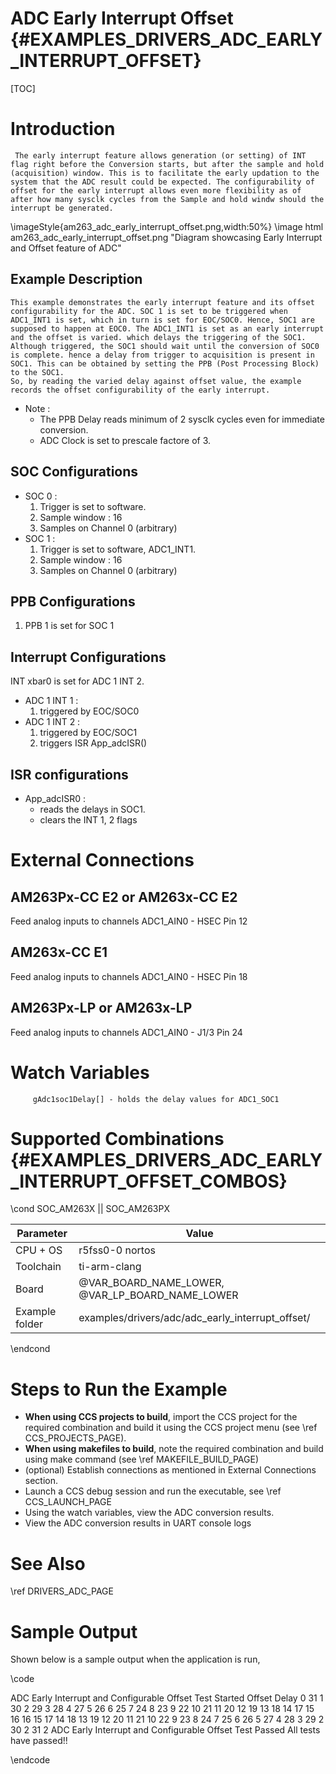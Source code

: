 # ADC Early Interrupt Offset {#EXAMPLES_DRIVERS_ADC_EARLY_INTERRUPT_OFFSET}

[TOC]

# Introduction
     The early interrupt feature allows generation (or setting) of INT flag right before the Conversion starts, but after the sample and hold (acquisition) window. This is to facilitate the early updation to the system that the ADC result could be expected. The configurability of offset for the early interrupt allows even more flexibility as of after how many sysclk cycles from the Sample and hold windw should the interrupt be generated.

\imageStyle{am263_adc_early_interrupt_offset.png,width:50%}
\image html am263_adc_early_interrupt_offset.png "Diagram showcasing Early Interrupt and Offset feature of ADC"
## Example Description
    This example demonstrates the early interrupt feature and its offset configurability for the ADC. SOC 1 is set to be triggered when ADC1_INT1 is set, which in turn is set for EOC/SOC0. Hence, SOC1 are supposed to happen at EOC0. The ADC1_INT1 is set as an early interrupt and the offset is varied. which delays the triggering of the SOC1. Although triggered, the SOC1 should wait until the conversion of SOC0 is complete. hence a delay from trigger to acquisition is present in SOC1. This can be obtained by setting the PPB (Post Processing Block) to the SOC1.
    So, by reading the varied delay against offset value, the example records the offset configurability of the early interrupt.
- Note :
    - The PPB Delay reads minimum of 2 sysclk cycles even for immediate conversion.
    - ADC Clock is set to prescale factore of 3.
## SOC Configurations
- SOC 0 :
    1. Trigger is set to software.
    2. Sample window : 16
    3. Samples on Channel 0 (arbitrary)
- SOC 1 :
    1. Trigger is set to software, ADC1_INT1.
    2. Sample window : 16
    3. Samples on Channel 0 (arbitrary)
## PPB Configurations
1. PPB 1 is set for SOC 1
## Interrupt Configurations
INT xbar0 is set for ADC 1 INT 2.
- ADC 1 INT 1 :
    1. triggered by EOC/SOC0
- ADC 1 INT 2 :
    1. triggered by EOC/SOC1
    2. triggers ISR App_adcISR()
## ISR configurations
- App_adcISR0 :
    - reads the delays in SOC1.
    - clears the INT 1, 2 flags
# External Connections
##  AM263Px-CC E2 or AM263x-CC E2
Feed analog inputs to channels
         ADC1_AIN0 - HSEC Pin 12

## AM263x-CC E1
Feed analog inputs to channels
         ADC1_AIN0 - HSEC Pin 18
## AM263Px-LP or AM263x-LP
Feed analog inputs to channels
         ADC1_AIN0 - J1/3 Pin 24
# Watch Variables
         gAdc1soc1Delay[] - holds the delay values for ADC1_SOC1

# Supported Combinations {#EXAMPLES_DRIVERS_ADC_EARLY_INTERRUPT_OFFSET_COMBOS}

\cond SOC_AM263X || SOC_AM263PX

 Parameter      | Value
 ---------------|-----------
 CPU + OS       | r5fss0-0 nortos
 Toolchain      | ti-arm-clang
 Board          | @VAR_BOARD_NAME_LOWER, @VAR_LP_BOARD_NAME_LOWER
 Example folder | examples/drivers/adc/adc_early_interrupt_offset/

\endcond

# Steps to Run the Example

- **When using CCS projects to build**, import the CCS project for the required combination
  and build it using the CCS project menu (see \ref CCS_PROJECTS_PAGE).
- **When using makefiles to build**, note the required combination and build using
  make command (see \ref MAKEFILE_BUILD_PAGE)
- (optional) Establish connections as mentioned in External Connections section.
- Launch a CCS debug session and run the executable, see \ref CCS_LAUNCH_PAGE
- Using the watch variables, view the ADC conversion results.
- View the ADC conversion results in UART console logs

# See Also

\ref DRIVERS_ADC_PAGE

# Sample Output

Shown below is a sample output when the application is run,

\code

ADC Early Interrupt and Configurable Offset Test Started
	Offset	Delay
	0	    31
	1	    30
	2	    29
	3	    28
	4	    27
	5	    26
	6	    25
	7	    24
	8	    23
	9	    22
	10	    21
	11	    20
	12	    19
	13	    18
	14	    17
	15	    16
	16	    15
	17	    14
	18	    13
	19	    12
	20	    11
	21	    10
	22	    9
	23	    8
	24	    7
	25	    6
	26	    5
	27	    4
	28	    3
	29	    2
	30	    2
	31	    2
ADC Early Interrupt and Configurable Offset Test Passed
All tests have passed!!

\endcode
